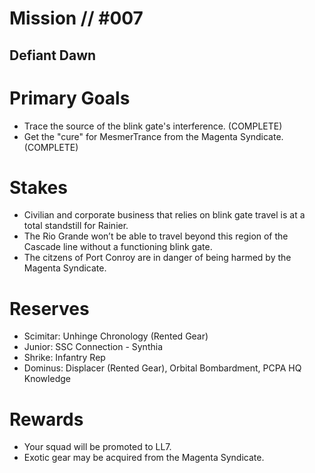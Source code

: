 # Mission // #007
## Defiant Dawn
# Primary Goals
- Trace the source of the blink gate's interference. (COMPLETE)
- Get the "cure" for MesmerTrance from the Magenta Syndicate. (COMPLETE)

# Stakes
- Civilian and corporate business that relies on blink gate travel is at a total standstill for Rainier.
- The Rio Grande won’t be able to travel beyond this region of the Cascade line without a functioning blink gate.
- The citzens of Port Conroy are in danger of being harmed by the Magenta Syndicate.

# Reserves
- Scimitar: Unhinge Chronology (Rented Gear)
- Junior: SSC Connection - Synthia
- Shrike: Infantry Rep
- Dominus: Displacer (Rented Gear), Orbital Bombardment, PCPA HQ Knowledge

# Rewards
- Your squad will be promoted to LL7.
- Exotic gear may be acquired from the Magenta Syndicate.